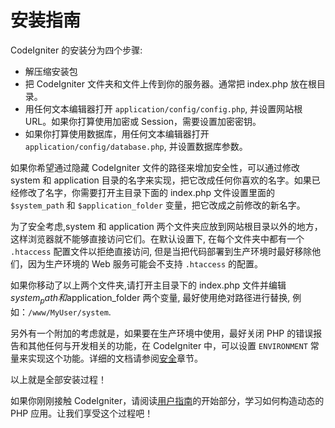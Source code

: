 # 安装指南


CodeIgniter 的安装分为四个步骤:

* 解压缩安装包
* 把 CodeIgniter 文件夹和文件上传到你的服务器。通常把 index.php 放在根目录。
* 用任何文本编辑器打开 `application/config/config.php`, 并设置网站根 URL。如果你打算使用加密或 Session，需要设置加密密钥。
* 如果你打算使用数据库，用任何文本编辑器打开 `application/config/database.php`, 并设置数据库参数。

如果你希望通过隐藏 CodeIgniter 文件的路径来增加安全性，可以通过修改 system 和 application 目录的名字来实现，把它改成任何你喜欢的名字。如果已经修改了名字，你需要打开主目录下面的 index.php 文件设置里面的 `$system_path` 和 `$application_folder` 变量，把它改成之前修改的新名字。

为了安全考虑,system 和 application 两个文件夹应放到网站根目录以外的地方，这样浏览器就不能够直接访问它们。在默认设置下, 在每个文件夹中都有一个 `.htaccess` 配置文件以拒绝直接访问, 但是当把代码部署到生产环境时最好移除他们，因为生产环境的 Web 服务可能会不支持 `.htaccess` 的配置。


如果你移动了以上两个文件夹,请打开主目录下的 index.php 文件并编辑 $system_path 和$application_folder 两个变量, 最好使用绝对路径进行替换, 例如：`/www/MyUser/system`.

另外有一个附加的考虑就是，如果要在生产环境中使用，最好关闭 PHP 的错误报告和其他任何与开发相关的功能，在 CodeIgniter 中，可以设置 `ENVIRONMENT` 常量来实现这个功能。详细的文档请参阅[安全]章节。

以上就是全部安装过程！

如果你刚刚接触 CodeIgniter，请阅读[用户指南]的开始部分，学习如何构造动态的 PHP 应用。让我们享受这个过程吧！

[安全]: security.md
[用户指南]: getting_started_with_codeIgniter.md